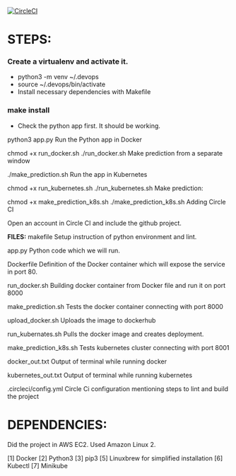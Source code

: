 [![CircleCI](https://circleci.com/gh/mosaddek082751/udacityML.svg?style=svg)](https://circleci.com/gh/mosaddek082751/udacityML)

# STEPS:

### Create a virtualenv and activate it.

  - python3 -m venv ~/.devops
  - source ~/.devops/bin/activate
  - Install necessary dependencies with Makefile

### make install
  - Check the python app first. It should be working.

python3 app.py
Run the Python app in Docker

chmod +x run_docker.sh
./run_docker.sh
Make prediction from a separate window

./make_prediction.sh
Run the app in Kubernetes

chmod +x run_kubernetes.sh
./run_kubernetes.sh
Make prediction:

chmod +x make_prediction_k8s.sh
./make_prediction_k8s.sh
Adding Circle CI

Open an account in Circle CI and include the github project.

**FILES:**
makefile Setup instruction of python environment and lint.

app.py Python code which we will run.

Dockerfile Definition of the Docker container which will expose the service in port 80.

run_docker.sh Building docker container from Docker file and run it on port 8000

make_prediction.sh Tests the docker container connecting with port 8000

upload_docker.sh Uploads the image to dockerhub

run_kubernates.sh Pulls the docker image and creates deployment.

make_prediction_k8s.sh Tests kubernetes cluster connecting with port 8001

docker_out.txt Output of terminal while running docker

kubernetes_out.txt Output of terminal while running kubernetes

.circleci/config.yml Circle Ci configuration mentioning steps to lint and build the project

# DEPENDENCIES:

Did the project in AWS EC2. Used Amazon Linux 2.

[1] Docker
[2] Python3
[3] pip3
[5] Linuxbrew for simplified installation
[6] Kubectl
[7] Minikube
